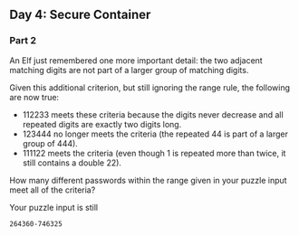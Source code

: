 ## Day 4: Secure Container

### Part 2

An Elf just remembered one more important detail: the two adjacent matching 
digits are not part of a larger group of matching digits.

Given this additional criterion, but still ignoring the range rule, the 
following are now true:

* 112233 meets these criteria because the digits never decrease and all 
repeated digits are exactly two digits long.
* 123444 no longer meets the criteria (the repeated 44 is part of a 
larger group of 444).
* 111122 meets the criteria (even though 1 is repeated more than twice, 
it still contains a double 22).

How many different passwords within the range given in your puzzle input 
meet all of the criteria?

Your puzzle input is still 

```264360-746325```